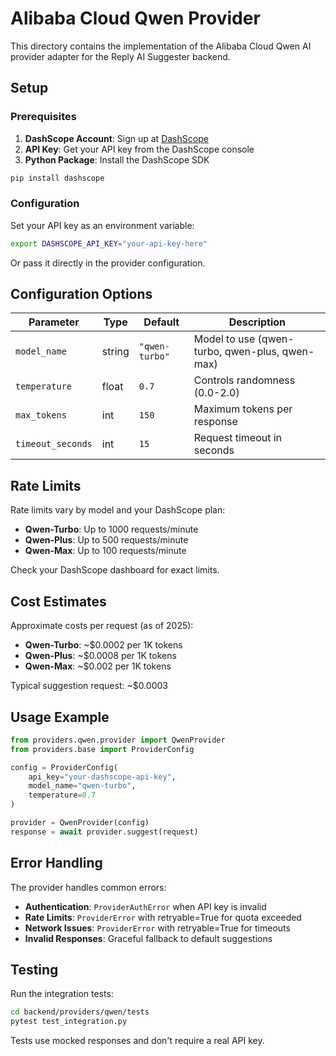 # Alibaba Cloud Qwen Provider

This directory contains the implementation of the Alibaba Cloud Qwen AI provider adapter for the Reply AI Suggester backend.

## Setup

### Prerequisites

1. **DashScope Account**: Sign up at [DashScope](https://dashscope.aliyun.com/)
2. **API Key**: Get your API key from the DashScope console
3. **Python Package**: Install the DashScope SDK

```bash
pip install dashscope
```

### Configuration

Set your API key as an environment variable:

```bash
export DASHSCOPE_API_KEY="your-api-key-here"
```

Or pass it directly in the provider configuration.

## Configuration Options

| Parameter | Type | Default | Description |
|-----------|------|---------|-------------|
| `model_name` | string | `"qwen-turbo"` | Model to use (qwen-turbo, qwen-plus, qwen-max) |
| `temperature` | float | `0.7` | Controls randomness (0.0-2.0) |
| `max_tokens` | int | `150` | Maximum tokens per response |
| `timeout_seconds` | int | `15` | Request timeout in seconds |

## Rate Limits

Rate limits vary by model and your DashScope plan:

- **Qwen-Turbo**: Up to 1000 requests/minute
- **Qwen-Plus**: Up to 500 requests/minute
- **Qwen-Max**: Up to 100 requests/minute

Check your DashScope dashboard for exact limits.

## Cost Estimates

Approximate costs per request (as of 2025):

- **Qwen-Turbo**: ~$0.0002 per 1K tokens
- **Qwen-Plus**: ~$0.0008 per 1K tokens
- **Qwen-Max**: ~$0.002 per 1K tokens

Typical suggestion request: ~$0.0003

## Usage Example

```python
from providers.qwen.provider import QwenProvider
from providers.base import ProviderConfig

config = ProviderConfig(
    api_key="your-dashscope-api-key",
    model_name="qwen-turbo",
    temperature=0.7
)

provider = QwenProvider(config)
response = await provider.suggest(request)
```

## Error Handling

The provider handles common errors:

- **Authentication**: `ProviderAuthError` when API key is invalid
- **Rate Limits**: `ProviderError` with retryable=True for quota exceeded
- **Network Issues**: `ProviderError` with retryable=True for timeouts
- **Invalid Responses**: Graceful fallback to default suggestions

## Testing

Run the integration tests:

```bash
cd backend/providers/qwen/tests
pytest test_integration.py
```

Tests use mocked responses and don't require a real API key.